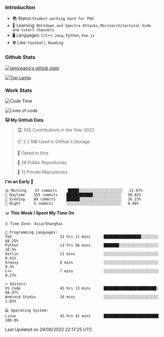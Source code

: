 ### Introduciton

- 📚 Status:`Student working hard for PhD`
- 🔎 Learning: `Meltdown and Spectre Attacks`, `Microarchitectural Side and Covert Channels`
- 🖥️ Languages: `C/C++`, `Java`, `Python`, `Vue.js`
- ⚽ Like: `Football`, `Reading`

### Github Stats

[![iamywang's github stats](https://github-readme-stats.vercel.app/api?username=iamywang&count_private=true&show_icons=true)]()

[![Top Langs](https://github-readme-stats.vercel.app/api/top-langs/?username=iamywang&layout=compact)]()

### Work Stats

<!--START_SECTION:waka-->
![Code Time](http://img.shields.io/badge/Code%20Time-479%20hrs%2035%20mins-blue)

![Lines of code](https://img.shields.io/badge/From%20Hello%20World%20I%27ve%20Written--38%20Thousand%20lines%20of%20code-blue)

**🐱 My GitHub Data** 

> 🏆 345 Contributions in the Year 2022
 > 
> 📦 2.2 MB Used in GitHub's Storage 
 > 
> 💼 Opted to Hire
 > 
> 📜 28 Public Repositories 
 > 
> 🔑 13 Private Repositories  
 > 
**I'm an Early 🐤** 

```text
🌞 Morning    67 commits     █████░░░░░░░░░░░░░░░░░░░░   21.97% 
🌆 Daytime    155 commits    ████████████░░░░░░░░░░░░░   50.82% 
🌃 Evening    80 commits     ██████░░░░░░░░░░░░░░░░░░░   26.23% 
🌙 Night      3 commits      ░░░░░░░░░░░░░░░░░░░░░░░░░   0.98%

```


📊 **This Week I Spent My Time On** 

```text
⌚︎ Time Zone: Asia/Shanghai

💬 Programming Languages: 
TeX                      31 hrs 11 mins      █████████████████░░░░░░░░   68.25% 
Python                   13 hrs 56 mins      ███████░░░░░░░░░░░░░░░░░░   30.5% 
Kotlin                   11 mins             ░░░░░░░░░░░░░░░░░░░░░░░░░   0.41% 
Groovy                   8 mins              ░░░░░░░░░░░░░░░░░░░░░░░░░   0.3% 
C++                      7 mins              ░░░░░░░░░░░░░░░░░░░░░░░░░   0.27%

🔥 Editors: 
VS Code                  45 hrs 13 mins      ████████████████████████░   98.97% 
Android Studio           28 mins             ░░░░░░░░░░░░░░░░░░░░░░░░░   1.03%

💻 Operating System: 
Linux                    45 hrs 41 mins      █████████████████████████   100.0%

```


 Last Updated on 29/06/2022 22:17:25 UTC
<!--END_SECTION:waka-->
